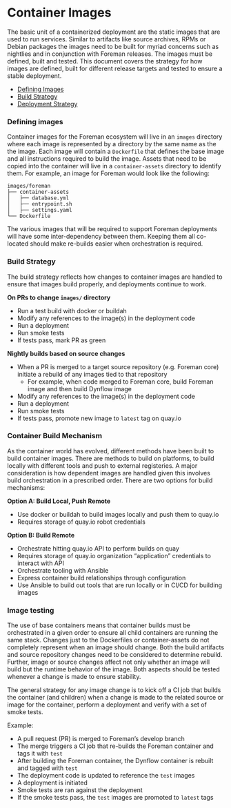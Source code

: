 # Container Images

The basic unit of a containerized deployment are the static images that are used to run services. Similar to artifacts like source archives, RPMs or Debian packages the images need to be built for myriad concerns such as nightlies and in conjunction with Foreman releases. The images must be defined, built and tested. This document covers the strategy for how images are defined, built for different release targets and tested to ensure a stable deployment.

 * [Defining Images](#defining-images)
 * [Build Strategy](#build-strategy)
 * [Deployment Strategy](#deployment-strategy)

### Defining images

Container images for the Foreman ecosystem will live in an `images` directory where each image is represented by a directory by the same name as the the image. Each image will contain a `Dockerfile` that defines the base image and all instructions required to build the image. Assets that need to be copied into the container will live in a `container-assets` directory to identify them. For example, an image for Foreman would look like the following:

```
images/foreman
├── container-assets
│   ├── database.yml
│   ├── entrypoint.sh
│   ├── settings.yaml
└── Dockerfile
```

The various images that will be required to support Foreman deployments will have some inter-dependency between them. Keeping them all co-located should make re-builds easier when orchestration is required.

### Build Strategy

The build strategy reflects how changes to container images are handled to ensure that images build properly, and deployments continue to work.

**On PRs to change `images/` directory**

 * Run a test build with docker or buildah
 * Modify any references to the image(s) in the deployment code
 * Run a deployment
 * Run smoke tests
 * If tests pass, mark PR as green

**Nightly builds based on source changes**

 * When a PR is merged to a target source repository (e.g. Foreman core) initiate a rebuild of any images tied to that repository
   * For example, when code merged to Foreman core, build Foreman image and then build Dynflow image
 * Modify any references to the image(s) in the deployment code
 * Run a deployment
 * Run smoke tests
 * If tests pass, promote new image to `latest` tag on quay.io

### Container Build Mechanism

As the container world has evolved, different methods have been built to build container images. There are methods to build on platforms, to build locally with different tools and push to external registeries. A major consideration is how dependent images are handled given this involves build orchestration in a prescribed order. There are two options for build mechanisms:

**Option A: Build Local, Push Remote**

 * Use docker or buildah to build images locally and push them to quay.io
 * Requires storage of quay.io robot credentials

**Option B: Build Remote**

 * Orchestrate hitting quay.io API to perform builds on quay
 * Requires storage of quay.io organization “application” credentials to interact with API
 * Orchestrate tooling with Ansible
 * Express container build relationships through configuration
 * Use Ansible to build out tools that are run locally or in CI/CD for building images

### Image testing

The use of base containers means that container builds must be orchestrated in a given order to ensure all child containers are running the same stack.
Changes just to the Dockerfiles or container-assets do not completely represent when an image should change. Both the build artifacts and source repository changes need to be considered to determine rebuild. Further, image or source changes affect not only whether an image will build but the runtime behavior of the image. Both aspects should be tested whenever a change is made to ensure stability.

The general strategy for any image change is to kick off a CI job that builds the container (and children) when a change is made to the related source or image for the container, perform a deployment and verify with a set of smoke tests.

Example:

 * A pull request (PR) is merged to Foreman’s develop branch
 * The merge triggers a CI job that re-builds the Foreman container and tags it with `test`
 * After building the Foreman container, the Dynflow container is rebuilt and tagged with `test`
 * The deployment code is updated to reference the `test` images
 * A deployment is initiated
 * Smoke tests are ran against the deployment
 * If the smoke tests pass, the `test` images are promoted to `latest` tags
